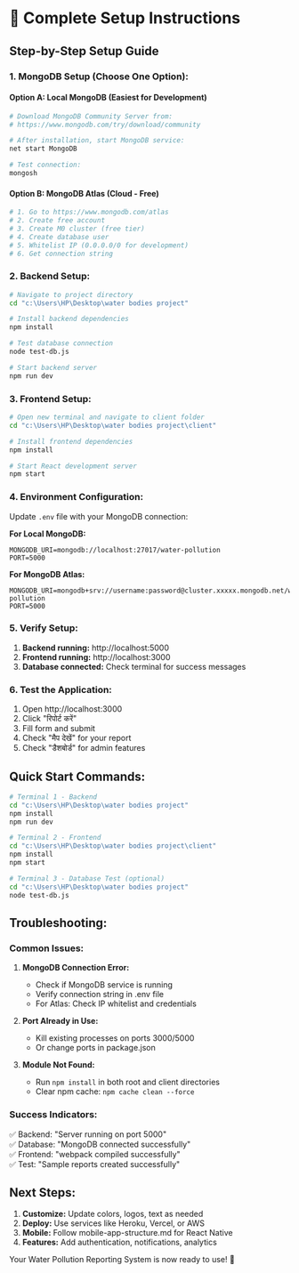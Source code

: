 # 🚀 Complete Setup Instructions

## Step-by-Step Setup Guide

### 1. MongoDB Setup (Choose One Option):

#### Option A: Local MongoDB (Easiest for Development)
```bash
# Download MongoDB Community Server from:
# https://www.mongodb.com/try/download/community

# After installation, start MongoDB service:
net start MongoDB

# Test connection:
mongosh
```

#### Option B: MongoDB Atlas (Cloud - Free)
```bash
# 1. Go to https://www.mongodb.com/atlas
# 2. Create free account
# 3. Create M0 cluster (free tier)
# 4. Create database user
# 5. Whitelist IP (0.0.0.0/0 for development)
# 6. Get connection string
```

### 2. Backend Setup:

```bash
# Navigate to project directory
cd "c:\Users\HP\Desktop\water bodies project"

# Install backend dependencies
npm install

# Test database connection
node test-db.js

# Start backend server
npm run dev
```

### 3. Frontend Setup:

```bash
# Open new terminal and navigate to client folder
cd "c:\Users\HP\Desktop\water bodies project\client"

# Install frontend dependencies
npm install

# Start React development server
npm start
```

### 4. Environment Configuration:

Update `.env` file with your MongoDB connection:

**For Local MongoDB:**
```env
MONGODB_URI=mongodb://localhost:27017/water-pollution
PORT=5000
```

**For MongoDB Atlas:**
```env
MONGODB_URI=mongodb+srv://username:password@cluster.xxxxx.mongodb.net/water-pollution
PORT=5000
```

### 5. Verify Setup:

1. **Backend running:** http://localhost:5000
2. **Frontend running:** http://localhost:3000
3. **Database connected:** Check terminal for success messages

### 6. Test the Application:

1. Open http://localhost:3000
2. Click "रिपोर्ट करें"
3. Fill form and submit
4. Check "मैप देखें" for your report
5. Check "डैशबोर्ड" for admin features

## Quick Start Commands:

```bash
# Terminal 1 - Backend
cd "c:\Users\HP\Desktop\water bodies project"
npm install
npm run dev

# Terminal 2 - Frontend  
cd "c:\Users\HP\Desktop\water bodies project\client"
npm install
npm start

# Terminal 3 - Database Test (optional)
cd "c:\Users\HP\Desktop\water bodies project"
node test-db.js
```

## Troubleshooting:

### Common Issues:

1. **MongoDB Connection Error:**
   - Check if MongoDB service is running
   - Verify connection string in .env file
   - For Atlas: Check IP whitelist and credentials

2. **Port Already in Use:**
   - Kill existing processes on ports 3000/5000
   - Or change ports in package.json

3. **Module Not Found:**
   - Run `npm install` in both root and client directories
   - Clear npm cache: `npm cache clean --force`

### Success Indicators:

✅ Backend: "Server running on port 5000"  
✅ Database: "MongoDB connected successfully"  
✅ Frontend: "webpack compiled successfully"  
✅ Test: "Sample reports created successfully"

## Next Steps:

1. **Customize:** Update colors, logos, text as needed
2. **Deploy:** Use services like Heroku, Vercel, or AWS
3. **Mobile:** Follow mobile-app-structure.md for React Native
4. **Features:** Add authentication, notifications, analytics

Your Water Pollution Reporting System is now ready to use! 🎉